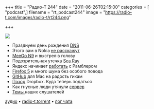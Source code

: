 +++
title = "Радио-Т 244"
date = "2011-06-26T02:15:00"
categories = [ "podcast",]
filename = "rt_podcast244"
image = "https://radio-t.com/images/radio-t/rt244.png"

+++

![](https://radio-t.com/images/radio-t/rt244.png)

- Празднуем день рождения [DNS](http://habrahabr.ru/company/skydns/blog/122585/)
- Этого вам в Nokia [не расскажут](http://www.mobile-review.com/articles/2011/nokia-n9-meego.shtml)
- [MeeGo N9](http://arstechnica.com/gadgets/news/2011/06/nokias-new-meego-based-n9-is-set-up-for-failure.ars) и выстрел в голову
- Подозрительная утечка [Sea Ray](http://www.engadget.com/2011/06/23/nokias-first-windows-phone-images-and-video/)
- Яндекс начинает [работать](http://company.yandex.ru/news/press_releases/2011/0623/index.xml) с Рамблером
- [Firefox 5](http://www.engadget.com/2011/06/21/firefox-5-is-officially-released-how-are-you-liking-it/) и много шума без особого повода
- [GitHub](https://github.com/blog/878-announcing-github-for-mac) для Mac на радость гикам
- [Позор](http://blog.dropbox.com/?p=821) Dropbox. Куда теперь податься
- Как гнусные люди утянули [сервер](http://blog.instapaper.com/post/6830514157)
- [Темы ](http://new.radio-t.com/2011/06/242_22.html)наших слушателей

[аудио](https://archive.rucast.net/radio-t/media/rt_podcast244.mp3) • [radio-t.torrent](http://www.radio-t.com/torrents/rt_podcast244.mp3.torrent) • [лог чата](http://chat.radio-t.com/logs/radio-t-244.html)<audio src="https://archive.rucast.net/radio-t/media/rt_podcast244.mp3" preload="none"></audio>